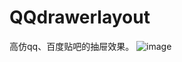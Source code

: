 # QQdrawerlayout
高仿qq、百度贴吧的抽屉效果。
![image](https://github.com/liyunlong1123/QQdrawerlayout/raw/master/QQDrawerLayout.gif)
